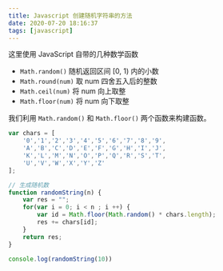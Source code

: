 ```yaml
---
title: Javascript 创建随机字符串的方法
date: 2020-07-20 18:16:37
tags: [javascript]
---
```


这里使用 JavaScript 自带的几种数学函数

<!-- more -->
<!-- toc -->

- `Math.random()` 随机返回区间 [0, 1) 内的小数
- `Math.round(num)` 取 num 四舍五入后的整数
- `Math.ceil(num)` 将 num 向上取整
- `Math.floor(num)` 将 num 向下取整

我们利用 `Math.random()` 和 `Math.floor()` 两个函数来构建函数。

```javascript
var chars = [
    '0','1','2','3','4','5','6','7','8','9',
    'A','B','C','D','E','F','G','H','I','J',
    'K','L','M','N','O','P','Q','R','S','T',
    'U','V','W','X','Y','Z'
];

// 生成随机数
function randomString(n) {
    var res = "";
    for(var i = 0; i < n ; i ++) {
        var id = Math.floor(Math.random() * chars.length);
        res += chars[id];
    }
    return res;
}

console.log(randomString(10))

```
